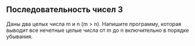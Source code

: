 ## Последовательность чисел 3

Даны два целых числа m и n (m > n). Напишите программу, которая выводит все нечетные целые числа от m до n включительно в порядке убывания.